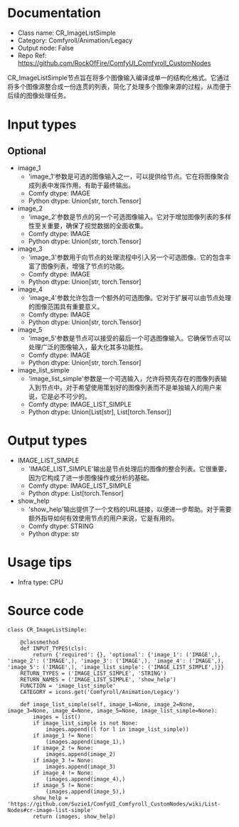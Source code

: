 # Documentation
- Class name: CR_ImageListSimple
- Category: Comfyroll/Animation/Legacy
- Output node: False
- Repo Ref: https://github.com/RockOfFire/ComfyUI_Comfyroll_CustomNodes

CR_ImageListSimple节点旨在将多个图像输入编译成单一的结构化格式。它通过将多个图像源整合成一份连贯的列表，简化了处理多个图像来源的过程，从而便于后续的图像处理任务。

# Input types
## Optional
- image_1
    - 'image_1'参数是可选的图像输入之一，可以提供给节点。它在将图像聚合成列表中发挥作用，有助于最终输出。
    - Comfy dtype: IMAGE
    - Python dtype: Union[str, torch.Tensor]
- image_2
    - 'image_2'参数是节点的另一个可选图像输入。它对于增加图像列表的多样性至关重要，确保了视觉数据的全面收集。
    - Comfy dtype: IMAGE
    - Python dtype: Union[str, torch.Tensor]
- image_3
    - 'image_3'参数用于向节点的处理流程中引入另一个可选图像。它的包含丰富了图像列表，增强了节点的功能。
    - Comfy dtype: IMAGE
    - Python dtype: Union[str, torch.Tensor]
- image_4
    - 'image_4'参数允许包含一个额外的可选图像。它对于扩展可以由节点处理的图像范围具有重要意义。
    - Comfy dtype: IMAGE
    - Python dtype: Union[str, torch.Tensor]
- image_5
    - 'image_5'参数是节点可以接受的最后一个可选图像输入。它确保节点可以处理广泛的图像输入，最大化其多功能性。
    - Comfy dtype: IMAGE
    - Python dtype: Union[str, torch.Tensor]
- image_list_simple
    - 'image_list_simple'参数是一个可选输入，允许将预先存在的图像列表输入到节点中。对于希望使用策划好的图像列表而不是单独输入的用户来说，它是必不可少的。
    - Comfy dtype: IMAGE_LIST_SIMPLE
    - Python dtype: Union[List[str], List[torch.Tensor]]

# Output types
- IMAGE_LIST_SIMPLE
    - 'IMAGE_LIST_SIMPLE'输出是节点处理后的图像的整合列表。它很重要，因为它构成了进一步图像操作或分析的基础。
    - Comfy dtype: IMAGE_LIST_SIMPLE
    - Python dtype: List[torch.Tensor]
- show_help
    - 'show_help'输出提供了一个文档的URL链接，以便进一步帮助。对于需要额外指导如何有效使用节点的用户来说，它是有用的。
    - Comfy dtype: STRING
    - Python dtype: str

# Usage tips
- Infra type: CPU

# Source code
```
class CR_ImageListSimple:

    @classmethod
    def INPUT_TYPES(cls):
        return {'required': {}, 'optional': {'image_1': ('IMAGE',), 'image_2': ('IMAGE',), 'image_3': ('IMAGE',), 'image_4': ('IMAGE',), 'image_5': ('IMAGE',), 'image_list_simple': ('IMAGE_LIST_SIMPLE',)}}
    RETURN_TYPES = ('IMAGE_LIST_SIMPLE', 'STRING')
    RETURN_NAMES = ('IMAGE_LIST_SIMPLE', 'show_help')
    FUNCTION = 'image_list_simple'
    CATEGORY = icons.get('Comfyroll/Animation/Legacy')

    def image_list_simple(self, image_1=None, image_2=None, image_3=None, image_4=None, image_5=None, image_list_simple=None):
        images = list()
        if image_list_simple is not None:
            images.append((l for l in image_list_simple))
        if image_1 != None:
            (images.append(image_1),)
        if image_2 != None:
            images.append(image_2)
        if image_3 != None:
            images.append(image_3)
        if image_4 != None:
            (images.append(image_4),)
        if image_5 != None:
            (images.append(image_5),)
        show_help = 'https://github.com/Suzie1/ComfyUI_Comfyroll_CustomNodes/wiki/List-Nodes#cr-image-list-simple'
        return (images, show_help)
```